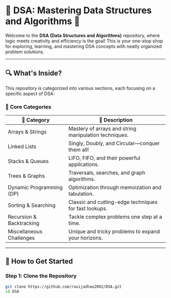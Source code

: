 # 🌟 DSA: Mastering Data Structures and Algorithms 🚀  

Welcome to the **DSA (Data Structures and Algorithms)** repository, where logic meets creativity and efficiency is the goal! This is your one-stop shop for exploring, learning, and mastering DSA concepts with neatly organized problem solutions.  

---

## 🔍 What's Inside?

This repository is categorized into various sections, each focusing on a specific aspect of DSA:  

### 📁 **Core Categories**  
| 📂 **Category**          | 🔗 **Description**                                            |
|---------------------------|-------------------------------------------------------------|
| Arrays & Strings          | Mastery of arrays and string manipulation techniques.       |
| Linked Lists              | Singly, Doubly, and Circular—conquer them all!              |
| Stacks & Queues           | LIFO, FIFO, and their powerful applications.                |
| Trees & Graphs            | Traversals, searches, and graph algorithms.                |
| Dynamic Programming (DP)  | Optimization through memoization and tabulation.           |
| Sorting & Searching       | Classic and cutting-edge techniques for fast lookups.      |
| Recursion & Backtracking  | Tackle complex problems one step at a time.                |
| Miscellaneous Challenges  | Unique and tricky problems to expand your horizons.        |

---

## 🚀 How to Get Started  

### Step 1: Clone the Repository  
```bash
git clone https://github.com/ravijadhao2002/DSA.git
cd DSA
